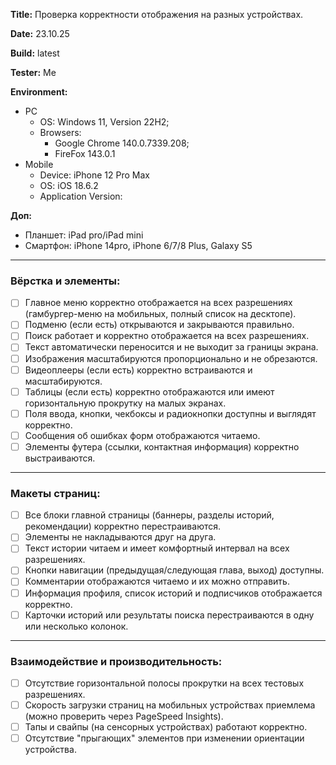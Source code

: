 **Title:** Проверка корректности отображения на разных устройствах.

**Date:** 23.10.25

**Build:** latest

**Tester:** Me

**Environment:** 
* PC
    * OS: Windows 11, Version 22H2; 
    * Browsers: 
        * Google Chrome 140.0.7339.208;
        * FireFox 143.0.1
* Mobile
    * Device: iPhone 12 Pro Max
    * OS: iOS 18.6.2
    * Application Version:

**Доп:**
* Планшет: iPad pro/iPad mini 
* Смартфон: iPhone 14pro, iPhone 6/7/8 Plus, Galaxy S5 


---

### Вёрстка и элементы:
- [ ] Главное меню корректно отображается на всех разрешениях (гамбургер-меню на мобильных, полный список на десктопе).
- [ ] Подменю (если есть) открываются и закрываются правильно.
- [ ] Поиск работает и корректно отображается на всех разрешениях.
- [ ] Текст автоматически переносится и не выходит за границы экрана.
- [ ] Изображения масштабируются пропорционально и не обрезаются.
- [ ] Видеоплееры (если есть) корректно встраиваются и масштабируются.
- [ ] Таблицы (если есть) корректно отображаются или имеют горизонтальную прокрутку на малых экранах.
- [ ] Поля ввода, кнопки, чекбоксы и радиокнопки доступны и выглядят корректно.
- [ ] Сообщения об ошибках форм отображаются читаемо.
- [ ] Элементы футера (ссылки, контактная информация) корректно выстраиваются.

---

### Макеты страниц:
- [ ] Все блоки главной страницы (баннеры, разделы историй, рекомендации) корректно перестраиваются.
- [ ] Элементы не накладываются друг на друга.
- [ ] Текст истории читаем и имеет комфортный интервал на всех разрешениях.
- [ ] Кнопки навигации (предыдущая/следующая глава, выход) доступны.
- [ ] Комментарии отображаются читаемо и их можно отправить.
- [ ] Информация профиля, список историй и подписчиков отображается корректно.
- [ ] Карточки историй или результаты поиска перестраиваются в одну или несколько колонок.

---

### Взаимодействие и производительность:
- [ ] Отсутствие горизонтальной полосы прокрутки на всех тестовых разрешениях.
- [ ] Скорость загрузки страниц на мобильных устройствах приемлема (можно проверить через PageSpeed Insights).
- [ ] Тапы и свайпы (на сенсорных устройствах) работают корректно.
- [ ] Отсутствие "прыгающих" элементов при изменении ориентации устройства.
